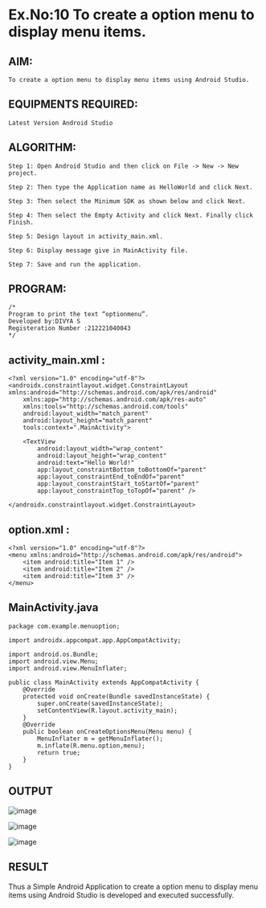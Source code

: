 # Ex.No:10 To create a option menu to display menu items.


## AIM:
```
To create a option menu to display menu items using Android Studio.
```
## EQUIPMENTS REQUIRED:
```
Latest Version Android Studio
```
## ALGORITHM:
```
Step 1: Open Android Studio and then click on File -> New -> New project.

Step 2: Then type the Application name as HelloWorld and click Next.

Step 3: Then select the Minimum SDK as shown below and click Next.

Step 4: Then select the Empty Activity and click Next. Finally click Finish.

Step 5: Design layout in activity_main.xml.

Step 6: Display message give in MainActivity file.

Step 7: Save and run the application.
```



## PROGRAM:
```
/*
Program to print the text “optionmenu”.
Developed by:DIVYA S
Registeration Number :212221040043
*/
```
## activity_main.xml :
```
<?xml version="1.0" encoding="utf-8"?>
<androidx.constraintlayout.widget.ConstraintLayout xmlns:android="http://schemas.android.com/apk/res/android"
    xmlns:app="http://schemas.android.com/apk/res-auto"
    xmlns:tools="http://schemas.android.com/tools"
    android:layout_width="match_parent"
    android:layout_height="match_parent"
    tools:context=".MainActivity">

    <TextView
        android:layout_width="wrap_content"
        android:layout_height="wrap_content"
        android:text="Hello World!"
        app:layout_constraintBottom_toBottomOf="parent"
        app:layout_constraintEnd_toEndOf="parent"
        app:layout_constraintStart_toStartOf="parent"
        app:layout_constraintTop_toTopOf="parent" />

</androidx.constraintlayout.widget.ConstraintLayout>
```
## option.xml :
```
<?xml version="1.0" encoding="utf-8"?>
<menu xmlns:android="http://schemas.android.com/apk/res/android">
    <item android:title="Item 1" />
    <item android:title="Item 2" />
    <item android:title="Item 3" />
</menu>
```
## MainActivity.java
```
package com.example.menuoption;

import androidx.appcompat.app.AppCompatActivity;

import android.os.Bundle;
import android.view.Menu;
import android.view.MenuInflater;

public class MainActivity extends AppCompatActivity {
    @Override
    protected void onCreate(Bundle savedInstanceState) {
        super.onCreate(savedInstanceState);
        setContentView(R.layout.activity_main);
    }
    @Override
    public boolean onCreateOptionsMenu(Menu menu) {
        MenuInflater m = getMenuInflater();
        m.inflate(R.menu.option,menu);
        return true;
    }
}
```
## OUTPUT

![image](https://github.com/D-I-V-Y-A-S/Mobile-Application-Development/assets/141506417/7472fdf5-cb64-4452-afaa-7c395e58b6d9)



![image](https://github.com/D-I-V-Y-A-S/Mobile-Application-Development/assets/141506417/6ac907c8-56c1-4db4-89f6-08ee75eb7e77)



![image](https://github.com/D-I-V-Y-A-S/Mobile-Application-Development/assets/141506417/f84e993d-0185-430c-a4f1-9637ce5660d4)


## RESULT
Thus a Simple Android Application to create a option menu to display menu items using Android Studio is developed and executed successfully.


